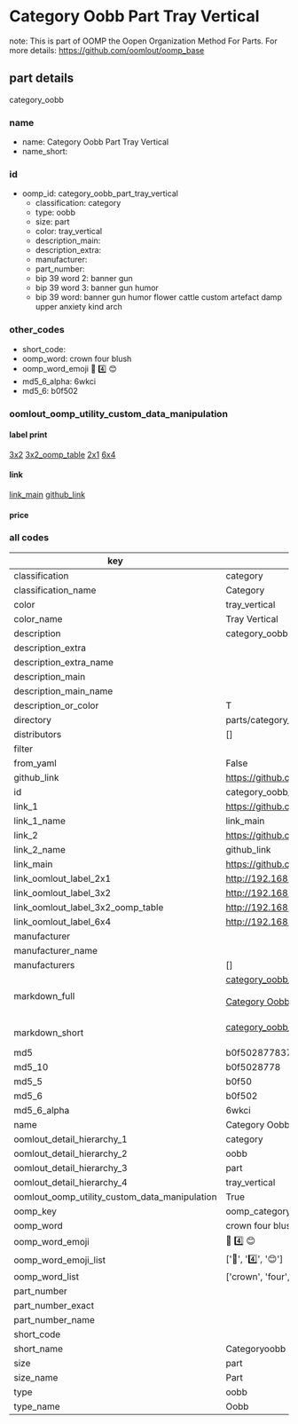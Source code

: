 # Category Oobb Part Tray Vertical  

note: This is part of OOMP the Oopen Organization Method For Parts. For more details: https://github.com/oomlout/oomp_base

##  part details



category_oobb

### name
* name: Category Oobb Part Tray Vertical
* name_short: 
### id
* oomp_id: category_oobb_part_tray_vertical
  * classification: category
  * type: oobb
  * size: part
  * color: tray_vertical
  * description_main: 
  * description_extra: 
  * manufacturer: 
  * part_number: 
  * bip 39 word 2: banner gun
  * bip 39 word 3: banner gun humor
  * bip 39 word: banner gun humor flower cattle custom artefact damp upper anxiety kind arch

### other_codes
* short_code: 
* oomp_word: crown four blush
* oomp_word_emoji :crown: :four: :blush:
* md5_6_alpha: 6wkci
* md5_6: b0f502






### oomlout_oomp_utility_custom_data_manipulation
#### label print
[3x2](http://192.168.1.245:1112/?label=oomp%206wkci)
[3x2_oomp_table](http://192.168.1.107:1112/?label=oomp%206wkci)
[2x1](http://192.168.1.242:1112/?label=oomp%206wkci)
[6x4](http://192.168.1.55:1112/?label=oomp%206wkci)    

#### link

[link_main](https://github.com/oomlout/oomlout_oomp_current_version_messy/tree/main/parts/category_oobb_part_tray_vertical) [github_link](https://github.com/oomlout/oomlout_oomp_part_src/tree/main/parts/category_oobb_part_tray_vertical)                             

#### price







### all codes 
| key | value |  
| --- | --- |  
| classification | category |  
| classification_name | Category |  
| color | tray_vertical |  
| color_name | Tray Vertical |  
| description | category_oobb |  
| description_extra |  |  
| description_extra_name |  |  
| description_main |  |  
| description_main_name |  |  
| description_or_color | T  |  
| directory | parts/category_oobb_part_tray_vertical |  
| distributors | [] |  
| filter |  |  
| from_yaml | False |  
| github_link | https://github.com/oomlout/oomlout_oomp_part_src/tree/main/parts/category_oobb_part_tray_vertical |  
| id | category_oobb_part_tray_vertical |  
| link_1 | https://github.com/oomlout/oomlout_oomp_current_version_messy/tree/main/parts/category_oobb_part_tray_vertical |  
| link_1_name | link_main |  
| link_2 | https://github.com/oomlout/oomlout_oomp_part_src/tree/main/parts/category_oobb_part_tray_vertical |  
| link_2_name | github_link |  
| link_main | https://github.com/oomlout/oomlout_oomp_current_version_messy/tree/main/parts/category_oobb_part_tray_vertical |  
| link_oomlout_label_2x1 | http://192.168.1.242:1112/?label=oomp%206wkci |  
| link_oomlout_label_3x2 | http://192.168.1.245:1112/?label=oomp%206wkci |  
| link_oomlout_label_3x2_oomp_table | http://192.168.1.107:1112/?label=oomp%206wkci |  
| link_oomlout_label_6x4 | http://192.168.1.55:1112/?label=oomp%206wkci |  
| manufacturer |  |  
| manufacturer_name |  |  
| manufacturers | [] |  
| markdown_full | [category_oobb_part_tray_vertical](https://github.com/oomlout/oomlout_oomp_current_version_messy/tree/main/parts/category_oobb_part_tray_vertical)<br>[](https://github.com/oomlout/oomlout_oomp_current_version_messy/tree/main/parts/category_oobb_part_tray_vertical)<br>[Category Oobb Part Tray Vertical](https://github.com/oomlout/oomlout_oomp_current_version_messy/tree/main/parts/category_oobb_part_tray_vertical)<br><br> |  
| markdown_short | [category_oobb_part_tray_vertical](https://github.com/oomlout/oomlout_oomp_current_version_messy/tree/main/parts/category_oobb_part_tray_vertical)<br><br> |  
| md5 | b0f502877837219cda122598de19f892 |  
| md5_10 | b0f5028778 |  
| md5_5 | b0f50 |  
| md5_6 | b0f502 |  
| md5_6_alpha | 6wkci |  
| name | Category Oobb Part Tray Vertical |  
| oomlout_detail_hierarchy_1 | category |  
| oomlout_detail_hierarchy_2 | oobb |  
| oomlout_detail_hierarchy_3 | part |  
| oomlout_detail_hierarchy_4 | tray_vertical |  
| oomlout_oomp_utility_custom_data_manipulation | True |  
| oomp_key | oomp_category_oobb_part_tray_vertical |  
| oomp_word | crown four blush |  
| oomp_word_emoji | :crown: :four: :blush: |  
| oomp_word_emoji_list | [':crown:', ':four:', ':blush:'] |  
| oomp_word_list | ['crown', 'four', 'blush'] |  
| part_number |  |  
| part_number_exact |  |  
| part_number_name |  |  
| short_code |  |  
| short_name | Categoryoobb |  
| size | part |  
| size_name | Part |  
| type | oobb |  
| type_name | Oobb |  

